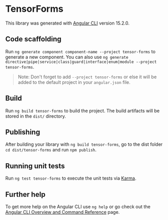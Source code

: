 # TensorForms

This library was generated with [Angular CLI](https://github.com/angular/angular-cli) version 15.2.0.

## Code scaffolding

Run `ng generate component component-name --project tensor-forms` to generate a new component. You can also use `ng generate directive|pipe|service|class|guard|interface|enum|module --project tensor-forms`.
> Note: Don't forget to add `--project tensor-forms` or else it will be added to the default project in your `angular.json` file. 

## Build

Run `ng build tensor-forms` to build the project. The build artifacts will be stored in the `dist/` directory.

## Publishing

After building your library with `ng build tensor-forms`, go to the dist folder `cd dist/tensor-forms` and run `npm publish`.

## Running unit tests

Run `ng test tensor-forms` to execute the unit tests via [Karma](https://karma-runner.github.io).

## Further help

To get more help on the Angular CLI use `ng help` or go check out the [Angular CLI Overview and Command Reference](https://angular.io/cli) page.
